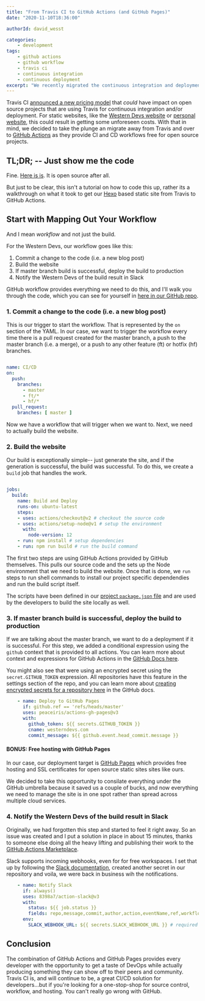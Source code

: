 ```yaml
---
title: "From Travis CI to GitHub Actions (and GitHub Pages)"
date: "2020-11-10T18:36:00"

authorId: david_wesst

categories:
    - development
tags:
    - github actions
    - github workflow
    - travis ci
    - continuous integration
    - continuous deployment
excerpt: "We recently migrated the continuous integration and deployment workflow for the Western Devs website from Travis CI to GitHub Actions. These are the steps I followed to get it done."
---
```


[1]: https://blog.travis-ci.com/2020-11-02-travis-ci-new-billing
[2]: https://docs.github.com/en/free-pro-team@latest/actions
[3]: https://westerndevs.com
[4]: https://github.com/westerndevs/western-devs-website/blob/master/.github/workflows/ci-cd.yml
[5]: https://www.davidwesst.com
[6]: https://hexo.io/
[7]: https://github.com/westerndevs/western-devs-website/blob/master/package.json
[8]: https://pages.github.com/
[9]: https://docs.github.com/en/free-pro-team@latest/actions/reference/context-and-expression-syntax-for-github-actions#about-contexts-and-expressions
[10]: https://docs.github.com/en/free-pro-team@latest/actions/reference/encrypted-secrets
[11]: https://github.com/marketplace?type=actions
[12]: https://api.slack.com/messaging/webhooks

Travis CI [announced a new pricing model][1] that _could_ have impact on open source projects that are using Travis for continuous integration and/or deployment. For static websites, like the [Western Devs website][3] or [personal website][5], this could result in getting some unforeseen costs. With that in mind, we decided to take the plunge an migrate away from Travis and over to [GitHub Actions][2] as they provide CI and CD workflows free for open source projects.

## TL;DR; -- Just show me the code
Fine. [Here is is][4]. It is open source after all.

But just to be clear, this isn't a tutorial on how to code this up, rather its a walkthrough on what it took to get our [Hexo][6] based static site from Travis to GitHub Actions.

## Start with Mapping Out Your Workflow
And I mean _workflow_ and not just the build. 

For the Western Devs, our workflow goes like this:

1. Commit a change to the code (i.e. a new blog post)
2. Build the website
3. If master branch build is successful, deploy the build to production
4. Notify the Western Devs of the build result in Slack

GitHub workflow provides everything we need to do this, and I'll walk you through the code, which you can see for yourself in [here in our GitHub repo][4].

### 1. Commit a change to the code (i.e. a new blog post)
This is our trigger to start the workflow. That is represented by the `on` section of the YAML. In our case, we want to trigger the workflow every time there is a pull request created for the master branch, a push to the master branch (i.e. a merge), or a push to any other feature (ft) or hotfix (hf) branches.

```yaml

name: CI/CD
on:
  push:
    branches:
      - master
      - ft/*
      - hf/*
  pull_request:
    branches: [ master ]

```

Now we have a workflow that will trigger when we want to. Next, we need to actually build the website.

### 2. Build the website
Our build is exceptionally simple-- just generate the site, and if the generation is successful, the build was successful. To do this, we create a `build` job that handles the work.

```yaml

jobs:
  build:
    name: Build and Deploy
    runs-on: ubuntu-latest
    steps:
    - uses: actions/checkout@v2 # checkout the source code
    - uses: actions/setup-node@v1 # setup the environment
      with:
        node-version: 12
    - run: npm install # setup dependencies
    - run: npm run build # run the build command

```

The first two steps are using GitHub Actions provided by GitHub themselves. This pulls our source code and the sets up the Node environment that we need to build the website. Once that is done, we  `run` steps to run shell commands to install our project specific dependendies and run the build script itself. 

The scripts have been defined in our [project `package.json` file][7] and are used by the developers to build the site locally as well.

### 3. If master branch build is successful, deploy the build to production
If we are talking about the master branch, we want to do a deployment if it is successful. For this step, we added a conditional expression using the `github` context that is provided to all actions. You can learn more about context and expressions for GitHub Actions in the [GitHub Docs here][9].

You might also see that were using an encrypted secret using the `secret.GITHUB_TOKEN` expression. All repositories have this feature in the settings section of the repo, and you can learn more about [creating encrypted secrets for a repository here][10] in the GitHub docs.

```yaml
    - name: Deploy to GitHub Pages
      if: github.ref == 'refs/heads/master'
      uses: peaceiris/actions-gh-pages@v3
      with:
        github_token: ${{ secrets.GITHUB_TOKEN }}
        cname: westerndevs.com
        commit_message: ${{ github.event.head_commit.message }}
```

#### BONUS: Free hosting with GitHub Pages
In our case, our deployment target is [GitHub Pages][8] which provides free hosting and SSL certificates for open source static sites sites like ours. 

We decided to take this opportunity to consilate everything under the GitHub umbrella because it saved us a couple of bucks, and now everything we need to manage the site is in one spot rather than spread across multiple cloud services.

### 4. Notify the Western Devs of the build result in Slack

Originally, we had forgotten this step and started to feel it right away. So an issue was created and I put a solution in place in about 15 minutes, thanks to someone else doing all the heavy lifting and publishing their work to the [GitHub Actions Marketplace][11].

Slack supports incoming webhooks, even for for free workspaces. I set that up by following the [Slack documentation][12], created another secret in our repository and voila, we were back in business wih the notifications.

```yaml
    - name: Notify Slack
      if: always()
      uses: 8398a7/action-slack@v3
      with:
        status: ${{ job.status }}
        fields: repo,message,commit,author,action,eventName,ref,workflow,job,took # selectable (default: repo,message)
      env:
        SLACK_WEBHOOK_URL: ${{ secrets.SLACK_WEBHOOK_URL }} # required
```

## Conclusion

The combination of GitHub Actions and GitHub Pages provides every developer with the opportunity to get a taste of DevOps while actually producing something they can show off to their peers and community. Travis CI is, and will continue to be, a great CI/CD solution for developers...but if you're looking for a one-stop-shop for source control, workflow, and hosting. You can't really go wrong with GitHub.
